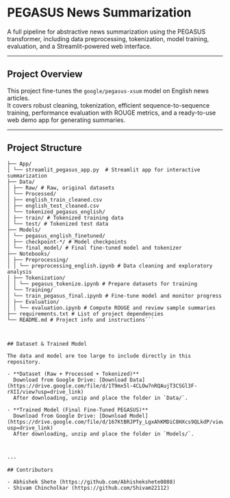 # PEGASUS News Summarization

A full pipeline for abstractive news summarization using the PEGASUS transformer, including data preprocessing, tokenization, model training, evaluation, and a Streamlit-powered web interface.

---

## Project Overview

This project fine-tunes the `google/pegasus-xsum` model on English news articles.  
It covers robust cleaning, tokenization, efficient sequence-to-sequence training, performance evaluation with ROUGE metrics, and a ready-to-use web demo app for generating summaries.

---

## Project Structure

```News Summarization/
├── App/
│ └── streamlit_pegasus_app.py  # Streamlit app for interactive summarization
├── Data/
│ ├── Raw/ # Raw, original datasets
│ └── Processed/
│ ├── english_train_cleaned.csv
│ ├── english_test_cleaned.csv
│ └── tokenized_pegasus_english/
│ ├── train/ # Tokenized training data
│ └── test/ # Tokenized test data
├── Models/
│ └── pegasus_english_finetuned/
│ ├── checkpoint-*/ # Model checkpoints
│ └── final_model/ # Final fine-tuned model and tokenizer
├── Notebooks/
│ ├── Preprocessing/
│ │ └── preprocessing_english.ipynb # Data cleaning and exploratory analysis
│ ├── Tokenization/
│ │ └── pegasus_tokenize.ipynb # Prepare datasets for training
│ └── Training/
│ └── train_pegasus_final.ipynb # Fine-tune model and monitor progress
│ ├── Evaluation/
│ │ └── evaluation.ipynb # Compute ROUGE and review sample summaries
├── requirements.txt # List of project dependencies
└── README.md # Project info and instructions```



## Dataset & Trained Model

The data and model are too large to include directly in this repository.

- **Dataset (Raw + Processed + Tokenized)**  
  Download from Google Drive: [Download Data](https://drive.google.com/file/d/1T9mx5l-4CLOw7nRQAujT3CSGl3F-rXII/view?usp=drive_link)  
  After downloading, unzip and place the folder in `Data/`.

- **Trained Model (Final Fine-Tuned PEGASUS)**  
  Download from Google Drive: [Download Model](https://drive.google.com/file/d/167KtBRJPTy_LgxAhKMDiC8HXcs9QLkdP/view?usp=drive_link)  
  After downloading, unzip and place the folder in `Models/`.



---

## Contributors

- Abhishek Shete (https://github.com/Abhishekshete0808)  
- Shivam Chincholkar (https://github.com/Shivam22112)
